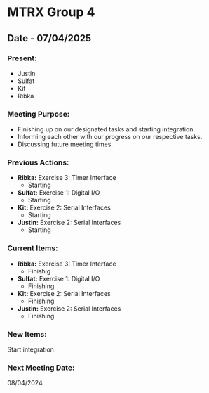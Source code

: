 # MTRX Group 4
##  Date - 07/04/2025
### Present:
- Justin
- Sulfat
- Kit
- Ribka


### Meeting Purpose:
- Finishing up on our designated tasks and starting integration.
- Informing each other with our progress on our respective tasks.
- Discussing future meeting times. 
### Previous Actions:
- **Ribka:** Exercise 3: Timer Interface
    - Starting
- **Sulfat:** Exercise 1: Digital I/O
    - Starting
- **Kit:** Exercise 2: Serial Interfaces
    - Starting
- **Justin:** Exercise 2: Serial Interfaces
    - Starting
### Current Items:
- **Ribka:** Exercise 3: Timer Interface
    - Finishig
- **Sulfat:** Exercise 1: Digital I/O
    - Finishing
- **Kit:** Exercise 2: Serial Interfaces
    - Finishing
- **Justin:** Exercise 2: Serial Interfaces
    - Finishing
### New Items:
Start integration
### Next Meeting Date:
08/04/2024

